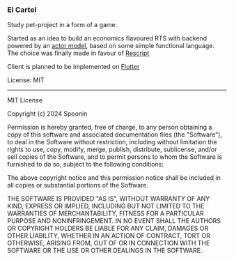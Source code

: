 ### El Cartel ###
Study pet-project in a form of a game.

Started as an idea to build an economics flavoured RTS with backend powered by an [actor model](https://en.wikipedia.org/wiki/Actor_model),  based on some simple functional language.
The choice was finally made in favour of [Rescript](https://rescript-lang.org/)

Client is planned to be implemented on [Flutter](https://flutter.dev/)


License: MIT

----
MIT License

Copyright (c) 2024 Spoonin

Permission is hereby granted, free of charge, to any person obtaining a copy
of this software and associated documentation files (the "Software"), to deal
in the Software without restriction, including without limitation the rights
to use, copy, modify, merge, publish, distribute, sublicense, and/or sell
copies of the Software, and to permit persons to whom the Software is
furnished to do so, subject to the following conditions:

The above copyright notice and this permission notice shall be included in all
copies or substantial portions of the Software.

THE SOFTWARE IS PROVIDED "AS IS", WITHOUT WARRANTY OF ANY KIND, EXPRESS OR
IMPLIED, INCLUDING BUT NOT LIMITED TO THE WARRANTIES OF MERCHANTABILITY,
FITNESS FOR A PARTICULAR PURPOSE AND NONINFRINGEMENT. IN NO EVENT SHALL THE
AUTHORS OR COPYRIGHT HOLDERS BE LIABLE FOR ANY CLAIM, DAMAGES OR OTHER
LIABILITY, WHETHER IN AN ACTION OF CONTRACT, TORT OR OTHERWISE, ARISING FROM,
OUT OF OR IN CONNECTION WITH THE SOFTWARE OR THE USE OR OTHER DEALINGS IN THE
SOFTWARE.
